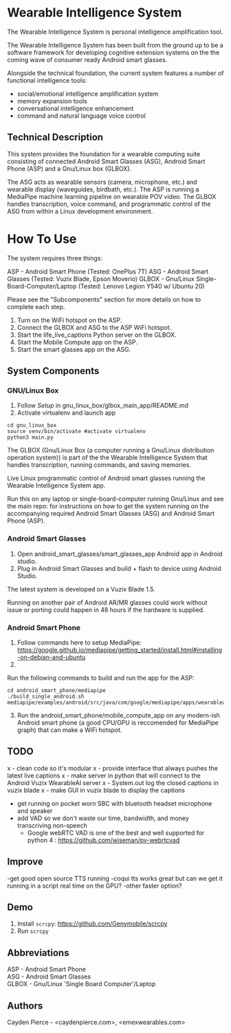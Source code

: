 # Wearable Intelligence System

The Wearable Intelligence System is personal intelligence amplification tool. 

The Wearable Intelligence System has been built from the ground up to be a software framework for developing cognitive extension systems on the the coming wave of consumer ready Android smart glasses. 

Alongside the technical foundation, the current system features a number of functional intelligence tools:

- social/emotional intelligence amplification system
- memory expansion tools
- conversational intelligence enhancement
- command and natural language voice control

## Technical Description

This system provides the foundation for a wearable computing suite consisting of connected Android Smart Glasses (ASG), Android Smart Phone (ASP) and a Gnu/Linux box (GLBOX).

The ASG acts as wearable sensors (camera, microphone, etc.) and wearable display (waveguides, birdbath, etc.). The ASP is running a MediaPipe machine learning pipeline on wearable POV video. The GLBOX handles transcription, voice command, and programmatic control of the ASG from within a Linux development environment.

# How To Use

The system requires three things:

ASP - Android Smart Phone (Tested: OnePlus 7T)
ASG - Android Smart Glasses (Tested: Vuzix Blade, Epson Moverio)
GLBOX - Gnu/Linux Single-Board-Computer/Laptop (Tested: Lenovo Legion Y540 w/ Ubuntu 20) 

Please see the "Subcomponents" section for more details on how to complete each step.

1. Turn on the WiFi hotspot on the ASP.
2. Connect the GLBOX and ASG to the ASP WiFi hotspot.
3. Start the life_live_captions Python server on the GLBOX.
5. Start the Mobile Compute app on the ASP.
6. Start the smart glasses app on the ASG.

## System Components  

### GNU/Linux Box

1. Follow *Setup* in gnu_linux_box/glbox_main_app/README.md
2. Activate virtualenv and launch app

```
cd gnu_linux_box
source venv/bin/activate #activate virtualenv
python3 main.py
```

The GLBOX (Gnu/Linux Box (a computer running a Gnu/Linux distribution operation system)) is part of the the Wearable Intelligence System that handles transcription, running commands, and saving memories.

Live Linux programmatic control of Android smart glasses running the Wearable Intelligence System app.

Run this on any laptop or single-board-computer running Gnu/Linux and see the main repo:  for instructions on how to get the system running on the accompanying required Android Smart Glasses (ASG) and Android Smart Phone (ASP).

### Android Smart Glasses

1. Open android_smart_glasses/smart_glasses_app Android app in Android studio.
2. Plug in Android Smart Glasses and build + flash to device using Android Studio.

The latest system is developed on a Vuzix Blade 1.5.

Running on another pair of Android AR/MR glasses could work without issue or porting could happen in 48 hours if the hardware is supplied.

### Android Smart Phone

1. Follow commands here to setup MediaPipe: <https://google.github.io/mediapipe/getting_started/install.html#installing-on-debian-and-ubuntu>
2. 
Run the following commands to build and run the app for the ASP:
```
cd android_smart_phone/mediapipe
./build_single_android.sh mediapipe/examples/android/src/java/com/google/mediapipe/apps/wearableai
```
3. Run the android_smart_phone/mobile_compute_app on any modern-ish Android smart phone (a good CPU/GPU is reccomended for MediaPipe graph) that can make a WiFi hotspot.

## TODO

x - clean code so it's modular
x - provide interface that always pushes the latest live captions
x - make server in python that will connect to the Android Vuzix WearableAI server
x - System.out log the closed captions in vuzix blade
x - make GUI in vuzix blade to display the captions
- get running on pocket worn SBC with bluetooth headset microphone and speaker
- add VAD so we don't waste our time, bandwidth, and money transcriving non-speech
    - Google webRTC VAD is one of the best and well supported for python 4 : https://github.com/wiseman/py-webrtcvad

## Improve
-get good open source TTS running
    -coqui tts works great but can we get it running in a script real time on the GPU?
    -other faster option?
    
## Demo

1. Install `scrcpy`: https://github.com/Genymobile/scrcpy
2. Run `scrcpy`

## Abbreviations

ASP - Android Smart Phone  
ASG - Android Smart Glasses  
GLBOX - Gnu/Linux 'Single Board Computer'/Laptop  

## Authors

Cayden Pierce - <caydenpierce.com>, <emexwearables.com>
